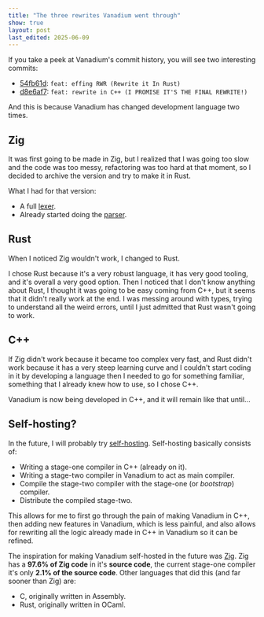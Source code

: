 ```yaml
---
title: "The three rewrites Vanadium went through"
show: true
layout: post
last_edited: 2025-06-09
---
```


If you take a peek at Vanadium's commit history, you will see two interesting commits:

- [54fb61d](https://github.com/vn-language/vanadium/commit/54fb61d2f2d20fdca91932f70c0293f367fbcfab): `feat: effing RWR (Rewrite it In Rust)`
- [d8e6af7](https://github.com/vn-language/vanadium/commit/d8e6af745b36b00909f0c1efb400fa95839c5c05): `feat: rewrite in C++ (I PROMISE IT'S THE FINAL REWRITE!)`

And this is because Vanadium has changed development language two times.

## Zig

It was first going to be made in Zig, but I realized that I was going too slow and the code was too messy, refactoring was too hard at that moment, so I decided to archive the version and try to make it in Rust.

What I had for that version:

- A full [lexer](https://en.wikipedia.org/wiki/Lexical_analysis).
- Already started doing the [parser](https://en.wikipedia.org/wiki/Parsing).

## Rust

When I noticed Zig wouldn't work, I changed to Rust.

I chose Rust because it's a very robust language, it has very good tooling, and it's overall a very good option. Then I noticed that I don't know anything about Rust, I thought it was going to be easy coming from C++, but it seems that it didn't really work at the end. I was messing around with types, trying to understand all the weird errors, until I just admitted that Rust wasn't going to work.

## C++

If Zig didn't work because it became too complex very fast, and Rust didn't work because it has a very steep learning curve and I couldn't start coding in it by developing a language then I needed to go for something familiar, something that I already knew how to use, so I chose C++.

Vanadium is now being developed in C++, and it will remain like that until...

## Self-hosting?

In the future, I will probably try [self-hosting](<https://en.wikipedia.org/wiki/Self-hosting_(compilers)>). Self-hosting basically consists of:

- Writing a stage-one compiler in C++ (already on it).
- Writing a stage-two compiler in Vanadium to act as main compiler.
- Compile the stage-two compiler with the stage-one (or _bootstrap_) compiler.
- Distribute the compiled stage-two.

This allows for me to first go through the pain of making Vanadium in C++, then adding new features in Vanadium, which is less painful, and also allows for rewriting all the logic already made in C++ in Vanadium so it can be refined.

The inspiration for making Vanadium self-hosted in the future was [Zig](https://github.com/ziglang/zig). Zig has a **97.6% of Zig code** in it's **source code**, the current stage-one compiler it's only **2.1% of the source code**. Other languages that did this (and far sooner than Zig) are:

- C, originally written in Assembly.
- Rust, originally written in OCaml.
